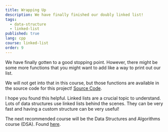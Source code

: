 ```yaml
---
title: Wrapping Up
description: We have finally finished our doubly linked list!
tags:
  - data-structure
  - linked-list
published: true
lang: cpp
course: linked-list
order: 9
---
```


We have finally gotten to a good stopping point. However, there might be some more functions that you might want to add like a way to print out our list.

We will not get into that in this course, but those functions are available in the source code for this project! [Source Code](https://github.com/paperwrld/codesantacruz-solutions/blob/main/linked-list/linked_list.h).

I hope you found this helpful. Linked lists are a crucial topic to understand. Lots of data structures use linked lists behind the scenes. They can be very fast and having a custom structure can be very useful!

The next recommended course will be the Data Structures and Algorithms course (DSA). Found [here](https://PerfectLine.io/courses/cpp/dsa/intro/).